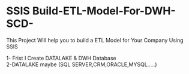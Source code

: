 # SSIS Build-ETL-Model-For-DWH-SCD-
This Project Will help you to build a ETL Model for Your Company Using SSIS 

1- Frist I Create DATALAKE & DWH Database <br /> 
2-DATALAKE maybe (SQL SERVER,CRM,ORACLE,MYSQL.....)





